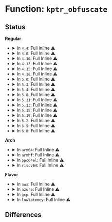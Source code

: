 # Function: <code>kptr_obfuscate</code>

## Status
<b>Regular</b>
<ul>
<li>
<details>
<summary>In <code>4.4</code>: Full Inline ⚠️</summary>

**Collision:** Unique Static

**Inline:** Full

**Transformation:** False

**Instances:**

```
In kernel/kcmp.c (ffffffff810e9a57)
Location: kernel/kcmp.c:34
Inline: True
Inline callers:
  - kernel/kcmp.c:SyS_kcmp
  - kernel/kcmp.c:SyS_kcmp
  - kernel/kcmp.c:SyS_kcmp
  - kernel/kcmp.c:SyS_kcmp
  - kernel/kcmp.c:SyS_kcmp
  - kernel/kcmp.c:SyS_kcmp
  - kernel/kcmp.c:SyS_kcmp
  - kernel/kcmp.c:SyS_kcmp
  - kernel/kcmp.c:SyS_kcmp
  - kernel/kcmp.c:SyS_kcmp
  - kernel/kcmp.c:SyS_kcmp
  - kernel/kcmp.c:SyS_kcmp
  - kernel/kcmp.c:SyS_kcmp
  - kernel/kcmp.c:SyS_kcmp
```
</details>
</li>
<li>
<details>
<summary>In <code>4.8</code>: Full Inline ⚠️</summary>

**Collision:** Unique Static

**Inline:** Full

**Transformation:** False

**Instances:**

```
In kernel/kcmp.c (ffffffff810f07b0)
Location: kernel/kcmp.c:34
Inline: True
Inline callers:
  - kernel/kcmp.c:SyS_kcmp
  - kernel/kcmp.c:SyS_kcmp
  - kernel/kcmp.c:SyS_kcmp
  - kernel/kcmp.c:SyS_kcmp
  - kernel/kcmp.c:SyS_kcmp
  - kernel/kcmp.c:SyS_kcmp
  - kernel/kcmp.c:SyS_kcmp
  - kernel/kcmp.c:SyS_kcmp
  - kernel/kcmp.c:SyS_kcmp
  - kernel/kcmp.c:SyS_kcmp
  - kernel/kcmp.c:SyS_kcmp
  - kernel/kcmp.c:SyS_kcmp
  - kernel/kcmp.c:SyS_kcmp
  - kernel/kcmp.c:SyS_kcmp
```
</details>
</li>
<li>
<details>
<summary>In <code>4.10</code>: Full Inline ⚠️</summary>

**Collision:** Unique Static

**Inline:** Full

**Transformation:** False

**Instances:**

```
In kernel/kcmp.c (ffffffff810f7910)
Location: kernel/kcmp.c:34
Inline: True
Inline callers:
  - kernel/kcmp.c:SyS_kcmp
  - kernel/kcmp.c:SyS_kcmp
  - kernel/kcmp.c:SyS_kcmp
  - kernel/kcmp.c:SyS_kcmp
  - kernel/kcmp.c:SyS_kcmp
  - kernel/kcmp.c:SyS_kcmp
  - kernel/kcmp.c:SyS_kcmp
  - kernel/kcmp.c:SyS_kcmp
  - kernel/kcmp.c:SyS_kcmp
  - kernel/kcmp.c:SyS_kcmp
  - kernel/kcmp.c:SyS_kcmp
  - kernel/kcmp.c:SyS_kcmp
  - kernel/kcmp.c:SyS_kcmp
  - kernel/kcmp.c:SyS_kcmp
```
</details>
</li>
<li>
<details>
<summary>In <code>4.13</code>: Full Inline ⚠️</summary>

**Collision:** Unique Static

**Inline:** Full

**Transformation:** False

**Instances:**

```
In kernel/kcmp.c (ffffffff810f97bc)
Location: kernel/kcmp.c:38
Inline: True
Inline callers:
  - kernel/kcmp.c:SyS_kcmp
  - kernel/kcmp.c:SyS_kcmp
  - kernel/kcmp.c:SyS_kcmp
  - kernel/kcmp.c:SyS_kcmp
  - kernel/kcmp.c:SyS_kcmp
  - kernel/kcmp.c:SyS_kcmp
  - kernel/kcmp.c:SyS_kcmp
  - kernel/kcmp.c:SyS_kcmp
  - kernel/kcmp.c:SyS_kcmp
  - kernel/kcmp.c:SyS_kcmp
  - kernel/kcmp.c:SyS_kcmp
  - kernel/kcmp.c:SyS_kcmp
  - kernel/kcmp.c:SyS_kcmp
  - kernel/kcmp.c:SyS_kcmp
  - kernel/kcmp.c:SyS_kcmp
  - kernel/kcmp.c:SyS_kcmp
```
</details>
</li>
<li>
<details>
<summary>In <code>4.15</code>: Full Inline ⚠️</summary>

**Collision:** Unique Static

**Inline:** Full

**Transformation:** False

**Instances:**

```
In kernel/kcmp.c (ffffffff81104265)
Location: kernel/kcmp.c:39
Inline: True
Inline callers:
  - kernel/kcmp.c:SyS_kcmp
  - kernel/kcmp.c:SyS_kcmp
  - kernel/kcmp.c:SyS_kcmp
  - kernel/kcmp.c:SyS_kcmp
  - kernel/kcmp.c:SyS_kcmp
  - kernel/kcmp.c:SyS_kcmp
  - kernel/kcmp.c:SyS_kcmp
  - kernel/kcmp.c:SyS_kcmp
  - kernel/kcmp.c:SyS_kcmp
  - kernel/kcmp.c:SyS_kcmp
  - kernel/kcmp.c:SyS_kcmp
  - kernel/kcmp.c:SyS_kcmp
  - kernel/kcmp.c:SyS_kcmp
  - kernel/kcmp.c:SyS_kcmp
  - kernel/kcmp.c:SyS_kcmp
  - kernel/kcmp.c:SyS_kcmp
```
</details>
</li>
<li>
<details>
<summary>In <code>4.18</code>: Full Inline ⚠️</summary>

**Collision:** Unique Static

**Inline:** Full

**Transformation:** False

**Instances:**

```
In kernel/kcmp.c (ffffffff8110ec20)
Location: kernel/kcmp.c:39
Inline: True
Inline callers:
  - kernel/kcmp.c:__ia32_sys_kcmp
  - kernel/kcmp.c:__ia32_sys_kcmp
  - kernel/kcmp.c:__ia32_sys_kcmp
  - kernel/kcmp.c:__ia32_sys_kcmp
  - kernel/kcmp.c:__ia32_sys_kcmp
  - kernel/kcmp.c:__ia32_sys_kcmp
  - kernel/kcmp.c:__ia32_sys_kcmp
  - kernel/kcmp.c:__ia32_sys_kcmp
  - kernel/kcmp.c:__ia32_sys_kcmp
  - kernel/kcmp.c:__ia32_sys_kcmp
  - kernel/kcmp.c:__ia32_sys_kcmp
  - kernel/kcmp.c:__ia32_sys_kcmp
  - kernel/kcmp.c:__ia32_sys_kcmp
  - kernel/kcmp.c:__ia32_sys_kcmp
  - kernel/kcmp.c:__x64_sys_kcmp
  - kernel/kcmp.c:__x64_sys_kcmp
  - kernel/kcmp.c:__x64_sys_kcmp
  - kernel/kcmp.c:__x64_sys_kcmp
  - kernel/kcmp.c:__x64_sys_kcmp
  - kernel/kcmp.c:__x64_sys_kcmp
  - kernel/kcmp.c:__x64_sys_kcmp
  - kernel/kcmp.c:__x64_sys_kcmp
  - kernel/kcmp.c:__x64_sys_kcmp
  - kernel/kcmp.c:__x64_sys_kcmp
  - kernel/kcmp.c:__x64_sys_kcmp
  - kernel/kcmp.c:__x64_sys_kcmp
  - kernel/kcmp.c:__x64_sys_kcmp
  - kernel/kcmp.c:__x64_sys_kcmp
  - kernel/kcmp.c:kcmp_epoll_target
  - kernel/kcmp.c:kcmp_epoll_target
```
</details>
</li>
<li>
<details>
<summary>In <code>5.0</code>: Full Inline ⚠️</summary>

**Collision:** Unique Static

**Inline:** Full

**Transformation:** False

**Instances:**

```
In kernel/kcmp.c (ffffffff8111a224)
Location: kernel/kcmp.c:39
Inline: True
Inline callers:
  - kernel/kcmp.c:__ia32_sys_kcmp
  - kernel/kcmp.c:__ia32_sys_kcmp
  - kernel/kcmp.c:__ia32_sys_kcmp
  - kernel/kcmp.c:__ia32_sys_kcmp
  - kernel/kcmp.c:__ia32_sys_kcmp
  - kernel/kcmp.c:__ia32_sys_kcmp
  - kernel/kcmp.c:__ia32_sys_kcmp
  - kernel/kcmp.c:__ia32_sys_kcmp
  - kernel/kcmp.c:__ia32_sys_kcmp
  - kernel/kcmp.c:__ia32_sys_kcmp
  - kernel/kcmp.c:__ia32_sys_kcmp
  - kernel/kcmp.c:__ia32_sys_kcmp
  - kernel/kcmp.c:__ia32_sys_kcmp
  - kernel/kcmp.c:__ia32_sys_kcmp
  - kernel/kcmp.c:__x64_sys_kcmp
  - kernel/kcmp.c:__x64_sys_kcmp
  - kernel/kcmp.c:__x64_sys_kcmp
  - kernel/kcmp.c:__x64_sys_kcmp
  - kernel/kcmp.c:__x64_sys_kcmp
  - kernel/kcmp.c:__x64_sys_kcmp
  - kernel/kcmp.c:__x64_sys_kcmp
  - kernel/kcmp.c:__x64_sys_kcmp
  - kernel/kcmp.c:__x64_sys_kcmp
  - kernel/kcmp.c:__x64_sys_kcmp
  - kernel/kcmp.c:__x64_sys_kcmp
  - kernel/kcmp.c:__x64_sys_kcmp
  - kernel/kcmp.c:__x64_sys_kcmp
  - kernel/kcmp.c:__x64_sys_kcmp
  - kernel/kcmp.c:kcmp_epoll_target
  - kernel/kcmp.c:kcmp_epoll_target
```
</details>
</li>
<li>
<details>
<summary>In <code>5.3</code>: Full Inline ⚠️</summary>

**Collision:** Unique Static

**Inline:** Full

**Transformation:** False

**Instances:**

```
In kernel/kcmp.c (ffffffff81124ce6)
Location: kernel/kcmp.c:39
Inline: True
Inline callers:
  - kernel/kcmp.c:__do_sys_kcmp
  - kernel/kcmp.c:__do_sys_kcmp
  - kernel/kcmp.c:__do_sys_kcmp
  - kernel/kcmp.c:__do_sys_kcmp
  - kernel/kcmp.c:__do_sys_kcmp
  - kernel/kcmp.c:__do_sys_kcmp
  - kernel/kcmp.c:__do_sys_kcmp
  - kernel/kcmp.c:__do_sys_kcmp
  - kernel/kcmp.c:__do_sys_kcmp
  - kernel/kcmp.c:__do_sys_kcmp
  - kernel/kcmp.c:__do_sys_kcmp
  - kernel/kcmp.c:__do_sys_kcmp
  - kernel/kcmp.c:__do_sys_kcmp
  - kernel/kcmp.c:__do_sys_kcmp
  - kernel/kcmp.c:__do_sys_kcmp
  - kernel/kcmp.c:__do_sys_kcmp
```
</details>
</li>
<li>
<details>
<summary>In <code>5.4</code>: Full Inline ⚠️</summary>

**Collision:** Unique Static

**Inline:** Full

**Transformation:** False

**Instances:**

```
In kernel/kcmp.c (ffffffff81130ca6)
Location: kernel/kcmp.c:39
Inline: True
Inline callers:
  - kernel/kcmp.c:__do_sys_kcmp
  - kernel/kcmp.c:__do_sys_kcmp
  - kernel/kcmp.c:__do_sys_kcmp
  - kernel/kcmp.c:__do_sys_kcmp
  - kernel/kcmp.c:__do_sys_kcmp
  - kernel/kcmp.c:__do_sys_kcmp
  - kernel/kcmp.c:__do_sys_kcmp
  - kernel/kcmp.c:__do_sys_kcmp
  - kernel/kcmp.c:__do_sys_kcmp
  - kernel/kcmp.c:__do_sys_kcmp
  - kernel/kcmp.c:__do_sys_kcmp
  - kernel/kcmp.c:__do_sys_kcmp
  - kernel/kcmp.c:__do_sys_kcmp
  - kernel/kcmp.c:__do_sys_kcmp
  - kernel/kcmp.c:__do_sys_kcmp
  - kernel/kcmp.c:__do_sys_kcmp
```
</details>
</li>
<li>
<details>
<summary>In <code>5.8</code>: Full Inline ⚠️</summary>

**Collision:** Unique Static

**Inline:** Full

**Transformation:** False

**Instances:**

```
In kernel/kcmp.c (ffffffff811400db)
Location: kernel/kcmp.c:39
Inline: True
Inline callers:
  - kernel/kcmp.c:__do_sys_kcmp
  - kernel/kcmp.c:__do_sys_kcmp
  - kernel/kcmp.c:__do_sys_kcmp
  - kernel/kcmp.c:__do_sys_kcmp
  - kernel/kcmp.c:__do_sys_kcmp
  - kernel/kcmp.c:__do_sys_kcmp
  - kernel/kcmp.c:__do_sys_kcmp
  - kernel/kcmp.c:__do_sys_kcmp
  - kernel/kcmp.c:__do_sys_kcmp
  - kernel/kcmp.c:__do_sys_kcmp
  - kernel/kcmp.c:__do_sys_kcmp
  - kernel/kcmp.c:__do_sys_kcmp
  - kernel/kcmp.c:__do_sys_kcmp
  - kernel/kcmp.c:__do_sys_kcmp
  - kernel/kcmp.c:kcmp_epoll_target
  - kernel/kcmp.c:kcmp_epoll_target
```
</details>
</li>
<li>
<details>
<summary>In <code>5.11</code>: Full Inline ⚠️</summary>

**Collision:** Unique Static

**Inline:** Full

**Transformation:** False

**Instances:**

```
In kernel/kcmp.c (ffffffff8113c3e2)
Location: kernel/kcmp.c:39
Inline: True
Inline callers:
  - kernel/kcmp.c:__do_sys_kcmp
  - kernel/kcmp.c:__do_sys_kcmp
  - kernel/kcmp.c:__do_sys_kcmp
  - kernel/kcmp.c:__do_sys_kcmp
  - kernel/kcmp.c:__do_sys_kcmp
  - kernel/kcmp.c:__do_sys_kcmp
  - kernel/kcmp.c:__do_sys_kcmp
  - kernel/kcmp.c:__do_sys_kcmp
  - kernel/kcmp.c:__do_sys_kcmp
  - kernel/kcmp.c:__do_sys_kcmp
  - kernel/kcmp.c:__do_sys_kcmp
  - kernel/kcmp.c:__do_sys_kcmp
  - kernel/kcmp.c:__do_sys_kcmp
  - kernel/kcmp.c:__do_sys_kcmp
  - kernel/kcmp.c:kcmp_epoll_target
  - kernel/kcmp.c:kcmp_epoll_target
```
</details>
</li>
<li>
<details>
<summary>In <code>5.13</code>: Full Inline ⚠️</summary>

**Collision:** Unique Static

**Inline:** Full

**Transformation:** False

**Instances:**

```
In kernel/kcmp.c (ffffffff8113d616)
Location: kernel/kcmp.c:39
Inline: True
Inline callers:
  - kernel/kcmp.c:__do_sys_kcmp
  - kernel/kcmp.c:__do_sys_kcmp
  - kernel/kcmp.c:__do_sys_kcmp
  - kernel/kcmp.c:__do_sys_kcmp
  - kernel/kcmp.c:__do_sys_kcmp
  - kernel/kcmp.c:__do_sys_kcmp
  - kernel/kcmp.c:__do_sys_kcmp
  - kernel/kcmp.c:__do_sys_kcmp
  - kernel/kcmp.c:__do_sys_kcmp
  - kernel/kcmp.c:__do_sys_kcmp
  - kernel/kcmp.c:__do_sys_kcmp
  - kernel/kcmp.c:__do_sys_kcmp
  - kernel/kcmp.c:__do_sys_kcmp
  - kernel/kcmp.c:__do_sys_kcmp
  - kernel/kcmp.c:__do_sys_kcmp
  - kernel/kcmp.c:__do_sys_kcmp
```
</details>
</li>
<li>
<details>
<summary>In <code>5.15</code>: Full Inline ⚠️</summary>

**Collision:** Unique Static

**Inline:** Full

**Transformation:** False

**Instances:**

```
In kernel/kcmp.c (ffffffff81160796)
Location: kernel/kcmp.c:39
Inline: True
Inline callers:
  - kernel/kcmp.c:__do_sys_kcmp
  - kernel/kcmp.c:__do_sys_kcmp
  - kernel/kcmp.c:__do_sys_kcmp
  - kernel/kcmp.c:__do_sys_kcmp
  - kernel/kcmp.c:__do_sys_kcmp
  - kernel/kcmp.c:__do_sys_kcmp
  - kernel/kcmp.c:__do_sys_kcmp
  - kernel/kcmp.c:__do_sys_kcmp
  - kernel/kcmp.c:__do_sys_kcmp
  - kernel/kcmp.c:__do_sys_kcmp
  - kernel/kcmp.c:__do_sys_kcmp
  - kernel/kcmp.c:__do_sys_kcmp
  - kernel/kcmp.c:__do_sys_kcmp
  - kernel/kcmp.c:__do_sys_kcmp
  - kernel/kcmp.c:__do_sys_kcmp
  - kernel/kcmp.c:__do_sys_kcmp
```
</details>
</li>
<li>
<details>
<summary>In <code>5.19</code>: Full Inline ⚠️</summary>

**Collision:** Unique Static

**Inline:** Full

**Transformation:** False

**Instances:**

```
In kernel/kcmp.c (ffffffff811931e2)
Location: kernel/kcmp.c:39
Inline: True
Inline callers:
  - kernel/kcmp.c:__do_sys_kcmp
  - kernel/kcmp.c:__do_sys_kcmp
  - kernel/kcmp.c:__do_sys_kcmp
  - kernel/kcmp.c:__do_sys_kcmp
  - kernel/kcmp.c:__do_sys_kcmp
  - kernel/kcmp.c:__do_sys_kcmp
  - kernel/kcmp.c:__do_sys_kcmp
  - kernel/kcmp.c:__do_sys_kcmp
  - kernel/kcmp.c:__do_sys_kcmp
  - kernel/kcmp.c:__do_sys_kcmp
  - kernel/kcmp.c:__do_sys_kcmp
  - kernel/kcmp.c:__do_sys_kcmp
  - kernel/kcmp.c:__do_sys_kcmp
  - kernel/kcmp.c:__do_sys_kcmp
```
</details>
</li>
<li>
<details>
<summary>In <code>6.2</code>: Full Inline ⚠️</summary>

**Collision:** Unique Static

**Inline:** Full

**Transformation:** False

**Instances:**

```
In kernel/kcmp.c (ffffffff811d0a22)
Location: kernel/kcmp.c:39
Inline: True
Inline callers:
  - kernel/kcmp.c:__do_sys_kcmp
  - kernel/kcmp.c:__do_sys_kcmp
  - kernel/kcmp.c:__do_sys_kcmp
  - kernel/kcmp.c:__do_sys_kcmp
  - kernel/kcmp.c:__do_sys_kcmp
  - kernel/kcmp.c:__do_sys_kcmp
  - kernel/kcmp.c:__do_sys_kcmp
  - kernel/kcmp.c:__do_sys_kcmp
  - kernel/kcmp.c:__do_sys_kcmp
  - kernel/kcmp.c:__do_sys_kcmp
  - kernel/kcmp.c:__do_sys_kcmp
  - kernel/kcmp.c:__do_sys_kcmp
  - kernel/kcmp.c:__do_sys_kcmp
  - kernel/kcmp.c:__do_sys_kcmp
```
</details>
</li>
<li>
<details>
<summary>In <code>6.5</code>: Full Inline ⚠️</summary>

**Collision:** Unique Static

**Inline:** Full

**Transformation:** False

**Instances:**

```
In kernel/kcmp.c (ffffffff811e4cb5)
Location: kernel/kcmp.c:39
Inline: True
Inline callers:
  - kernel/kcmp.c:__do_sys_kcmp
  - kernel/kcmp.c:__do_sys_kcmp
  - kernel/kcmp.c:__do_sys_kcmp
  - kernel/kcmp.c:__do_sys_kcmp
  - kernel/kcmp.c:__do_sys_kcmp
  - kernel/kcmp.c:__do_sys_kcmp
  - kernel/kcmp.c:__do_sys_kcmp
  - kernel/kcmp.c:__do_sys_kcmp
  - kernel/kcmp.c:__do_sys_kcmp
  - kernel/kcmp.c:__do_sys_kcmp
  - kernel/kcmp.c:__do_sys_kcmp
  - kernel/kcmp.c:__do_sys_kcmp
  - kernel/kcmp.c:__do_sys_kcmp
  - kernel/kcmp.c:__do_sys_kcmp
```
</details>
</li>
<li>
<details>
<summary>In <code>6.8</code>: Full Inline ⚠️</summary>

**Collision:** Unique Static

**Inline:** Full

**Transformation:** False

**Instances:**

```
In kernel/kcmp.c (ffffffff811fadd5)
Location: kernel/kcmp.c:39
Inline: True
Inline callers:
  - kernel/kcmp.c:__do_sys_kcmp
  - kernel/kcmp.c:__do_sys_kcmp
  - kernel/kcmp.c:__do_sys_kcmp
  - kernel/kcmp.c:__do_sys_kcmp
  - kernel/kcmp.c:__do_sys_kcmp
  - kernel/kcmp.c:__do_sys_kcmp
  - kernel/kcmp.c:__do_sys_kcmp
  - kernel/kcmp.c:__do_sys_kcmp
  - kernel/kcmp.c:__do_sys_kcmp
  - kernel/kcmp.c:__do_sys_kcmp
  - kernel/kcmp.c:__do_sys_kcmp
  - kernel/kcmp.c:__do_sys_kcmp
  - kernel/kcmp.c:__do_sys_kcmp
  - kernel/kcmp.c:__do_sys_kcmp
  - kernel/kcmp.c:__do_sys_kcmp
  - kernel/kcmp.c:__do_sys_kcmp
```
</details>
</li>
</ul>
<b>Arch</b>
<ul>
<li>
<details>
<summary>In <code>arm64</code>: Full Inline ⚠️</summary>

**Collision:** Unique Static

**Inline:** Full

**Transformation:** False

**Instances:**

```
In kernel/kcmp.c (ffff800010197d04)
Location: kernel/kcmp.c:39
Inline: True
Inline callers:
  - kernel/kcmp.c:__arm64_sys_kcmp
  - kernel/kcmp.c:__arm64_sys_kcmp
  - kernel/kcmp.c:__arm64_sys_kcmp
  - kernel/kcmp.c:__arm64_sys_kcmp
  - kernel/kcmp.c:__arm64_sys_kcmp
  - kernel/kcmp.c:__arm64_sys_kcmp
  - kernel/kcmp.c:__arm64_sys_kcmp
  - kernel/kcmp.c:__arm64_sys_kcmp
  - kernel/kcmp.c:__arm64_sys_kcmp
  - kernel/kcmp.c:__arm64_sys_kcmp
  - kernel/kcmp.c:__arm64_sys_kcmp
  - kernel/kcmp.c:__arm64_sys_kcmp
  - kernel/kcmp.c:__arm64_sys_kcmp
  - kernel/kcmp.c:kcmp_epoll_target
  - kernel/kcmp.c:kcmp_epoll_target
```
</details>
</li>
<li>
<details>
<summary>In <code>armhf</code>: Full Inline ⚠️</summary>

**Collision:** Unique Static

**Inline:** Full

**Transformation:** False

**Instances:**

```
In kernel/kcmp.c (c03e2e80)
Location: kernel/kcmp.c:39
Inline: True
Inline callers:
  - kernel/kcmp.c:__se_sys_kcmp
  - kernel/kcmp.c:__se_sys_kcmp
  - kernel/kcmp.c:__se_sys_kcmp
  - kernel/kcmp.c:__se_sys_kcmp
  - kernel/kcmp.c:__se_sys_kcmp
  - kernel/kcmp.c:__se_sys_kcmp
  - kernel/kcmp.c:__se_sys_kcmp
  - kernel/kcmp.c:__se_sys_kcmp
  - kernel/kcmp.c:__se_sys_kcmp
  - kernel/kcmp.c:__se_sys_kcmp
  - kernel/kcmp.c:__se_sys_kcmp
  - kernel/kcmp.c:__se_sys_kcmp
  - kernel/kcmp.c:__se_sys_kcmp
  - kernel/kcmp.c:__se_sys_kcmp
  - kernel/kcmp.c:__se_sys_kcmp
  - kernel/kcmp.c:__se_sys_kcmp
```
</details>
</li>
<li>
<details>
<summary>In <code>ppc64el</code>: Full Inline ⚠️</summary>

**Collision:** Unique Static

**Inline:** Full

**Transformation:** False

**Instances:**

```
In kernel/kcmp.c (c0000000001f7b20)
Location: kernel/kcmp.c:39
Inline: True
Inline callers:
  - kernel/kcmp.c:__se_sys_kcmp
  - kernel/kcmp.c:__se_sys_kcmp
  - kernel/kcmp.c:__se_sys_kcmp
  - kernel/kcmp.c:__se_sys_kcmp
  - kernel/kcmp.c:__se_sys_kcmp
  - kernel/kcmp.c:__se_sys_kcmp
  - kernel/kcmp.c:__se_sys_kcmp
  - kernel/kcmp.c:__se_sys_kcmp
  - kernel/kcmp.c:__se_sys_kcmp
  - kernel/kcmp.c:__se_sys_kcmp
  - kernel/kcmp.c:__se_sys_kcmp
  - kernel/kcmp.c:__se_sys_kcmp
  - kernel/kcmp.c:__se_sys_kcmp
  - kernel/kcmp.c:__se_sys_kcmp
  - kernel/kcmp.c:__se_sys_kcmp
  - kernel/kcmp.c:__se_sys_kcmp
```
</details>
</li>
<li>
<details>
<summary>In <code>riscv64</code>: Full Inline ⚠️</summary>

**Collision:** Unique Static

**Inline:** Full

**Transformation:** False

**Instances:**

```
In kernel/kcmp.c (ffffffe000128b6c)
Location: kernel/kcmp.c:39
Inline: True
Inline callers:
  - kernel/kcmp.c:__se_sys_kcmp
  - kernel/kcmp.c:__se_sys_kcmp
  - kernel/kcmp.c:__se_sys_kcmp
  - kernel/kcmp.c:__se_sys_kcmp
  - kernel/kcmp.c:__se_sys_kcmp
  - kernel/kcmp.c:__se_sys_kcmp
  - kernel/kcmp.c:__se_sys_kcmp
  - kernel/kcmp.c:__se_sys_kcmp
  - kernel/kcmp.c:__se_sys_kcmp
  - kernel/kcmp.c:__se_sys_kcmp
  - kernel/kcmp.c:__se_sys_kcmp
  - kernel/kcmp.c:__se_sys_kcmp
  - kernel/kcmp.c:__se_sys_kcmp
  - kernel/kcmp.c:__se_sys_kcmp
  - kernel/kcmp.c:__se_sys_kcmp
  - kernel/kcmp.c:__se_sys_kcmp
```
</details>
</li>
</ul>
<b>Flavor</b>
<ul>
<li>
<details>
<summary>In <code>aws</code>: Full Inline ⚠️</summary>

**Collision:** Unique Static

**Inline:** Full

**Transformation:** False

**Instances:**

```
In kernel/kcmp.c (ffffffff81129456)
Location: kernel/kcmp.c:39
Inline: True
Inline callers:
  - kernel/kcmp.c:__do_sys_kcmp
  - kernel/kcmp.c:__do_sys_kcmp
  - kernel/kcmp.c:__do_sys_kcmp
  - kernel/kcmp.c:__do_sys_kcmp
  - kernel/kcmp.c:__do_sys_kcmp
  - kernel/kcmp.c:__do_sys_kcmp
  - kernel/kcmp.c:__do_sys_kcmp
  - kernel/kcmp.c:__do_sys_kcmp
  - kernel/kcmp.c:__do_sys_kcmp
  - kernel/kcmp.c:__do_sys_kcmp
  - kernel/kcmp.c:__do_sys_kcmp
  - kernel/kcmp.c:__do_sys_kcmp
  - kernel/kcmp.c:__do_sys_kcmp
  - kernel/kcmp.c:__do_sys_kcmp
  - kernel/kcmp.c:__do_sys_kcmp
  - kernel/kcmp.c:__do_sys_kcmp
```
</details>
</li>
<li>
<details>
<summary>In <code>azure</code>: Full Inline ⚠️</summary>

**Collision:** Unique Static

**Inline:** Full

**Transformation:** False

**Instances:**

```
In kernel/kcmp.c (ffffffff8111bce6)
Location: kernel/kcmp.c:39
Inline: True
Inline callers:
  - kernel/kcmp.c:__do_sys_kcmp
  - kernel/kcmp.c:__do_sys_kcmp
  - kernel/kcmp.c:__do_sys_kcmp
  - kernel/kcmp.c:__do_sys_kcmp
  - kernel/kcmp.c:__do_sys_kcmp
  - kernel/kcmp.c:__do_sys_kcmp
  - kernel/kcmp.c:__do_sys_kcmp
  - kernel/kcmp.c:__do_sys_kcmp
  - kernel/kcmp.c:__do_sys_kcmp
  - kernel/kcmp.c:__do_sys_kcmp
  - kernel/kcmp.c:__do_sys_kcmp
  - kernel/kcmp.c:__do_sys_kcmp
  - kernel/kcmp.c:__do_sys_kcmp
  - kernel/kcmp.c:__do_sys_kcmp
  - kernel/kcmp.c:__do_sys_kcmp
  - kernel/kcmp.c:__do_sys_kcmp
```
</details>
</li>
<li>
<details>
<summary>In <code>gcp</code>: Full Inline ⚠️</summary>

**Collision:** Unique Static

**Inline:** Full

**Transformation:** False

**Instances:**

```
In kernel/kcmp.c (ffffffff81127176)
Location: kernel/kcmp.c:39
Inline: True
Inline callers:
  - kernel/kcmp.c:__do_sys_kcmp
  - kernel/kcmp.c:__do_sys_kcmp
  - kernel/kcmp.c:__do_sys_kcmp
  - kernel/kcmp.c:__do_sys_kcmp
  - kernel/kcmp.c:__do_sys_kcmp
  - kernel/kcmp.c:__do_sys_kcmp
  - kernel/kcmp.c:__do_sys_kcmp
  - kernel/kcmp.c:__do_sys_kcmp
  - kernel/kcmp.c:__do_sys_kcmp
  - kernel/kcmp.c:__do_sys_kcmp
  - kernel/kcmp.c:__do_sys_kcmp
  - kernel/kcmp.c:__do_sys_kcmp
  - kernel/kcmp.c:__do_sys_kcmp
  - kernel/kcmp.c:__do_sys_kcmp
  - kernel/kcmp.c:__do_sys_kcmp
  - kernel/kcmp.c:__do_sys_kcmp
```
</details>
</li>
<li>
<details>
<summary>In <code>lowlatency</code>: Full Inline ⚠️</summary>

**Collision:** Unique Static

**Inline:** Full

**Transformation:** False

**Instances:**

```
In kernel/kcmp.c (ffffffff811337f6)
Location: kernel/kcmp.c:39
Inline: True
Inline callers:
  - kernel/kcmp.c:__do_sys_kcmp
  - kernel/kcmp.c:__do_sys_kcmp
  - kernel/kcmp.c:__do_sys_kcmp
  - kernel/kcmp.c:__do_sys_kcmp
  - kernel/kcmp.c:__do_sys_kcmp
  - kernel/kcmp.c:__do_sys_kcmp
  - kernel/kcmp.c:__do_sys_kcmp
  - kernel/kcmp.c:__do_sys_kcmp
  - kernel/kcmp.c:__do_sys_kcmp
  - kernel/kcmp.c:__do_sys_kcmp
  - kernel/kcmp.c:__do_sys_kcmp
  - kernel/kcmp.c:__do_sys_kcmp
  - kernel/kcmp.c:__do_sys_kcmp
  - kernel/kcmp.c:__do_sys_kcmp
  - kernel/kcmp.c:__do_sys_kcmp
  - kernel/kcmp.c:__do_sys_kcmp
```
</details>
</li>
</ul>

## Differences

